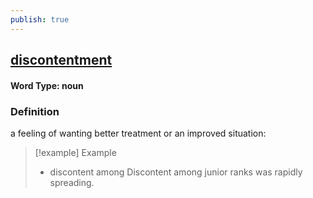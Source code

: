 ```yaml
---
publish: true
---
```

## [discontentment](https://dictionary.cambridge.org/dictionary/english/discontentment)

#### Word Type: noun
### Definition
a feeling of wanting better treatment or an improved situation:

>[!example] Example
> - discontent among Discontent among junior ranks was rapidly spreading.
